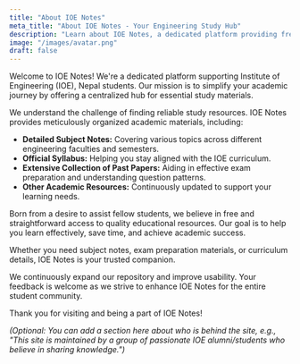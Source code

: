 ```yaml
---
title: "About IOE Notes"
meta_title: "About IOE Notes - Your Engineering Study Hub"
description: "Learn about IOE Notes, a dedicated platform providing free academic resources like notes, syllabus, and past papers for Institute of Engineering (IOE) students in Nepal."
image: "/images/avatar.png"
draft: false
---
```


Welcome to IOE Notes! We're a dedicated platform supporting Institute of Engineering (IOE), Nepal students. Our mission is to simplify your academic journey by offering a centralized hub for essential study materials.

We understand the challenge of finding reliable study resources. IOE Notes provides meticulously organized academic materials, including:

*   **Detailed Subject Notes:** Covering various topics across different engineering faculties and semesters.
*   **Official Syllabus:** Helping you stay aligned with the IOE curriculum.
*   **Extensive Collection of Past Papers:** Aiding in effective exam preparation and understanding question patterns.
*   **Other Academic Resources:** Continuously updated to support your learning needs.

Born from a desire to assist fellow students, we believe in free and straightforward access to quality educational resources. Our goal is to help you learn effectively, save time, and achieve academic success.

Whether you need subject notes, exam preparation materials, or curriculum details, IOE Notes is your trusted companion.

We continuously expand our repository and improve usability. Your feedback is welcome as we strive to enhance IOE Notes for the entire student community.

Thank you for visiting and being a part of IOE Notes!

*(Optional: You can add a section here about who is behind the site, e.g., "This site is maintained by a group of passionate IOE alumni/students who believe in sharing knowledge.")*

